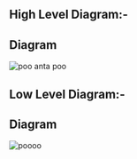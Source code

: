 ## High Level Diagram:-
##  Diagram
![poo anta poo](https://user-images.githubusercontent.com/78854021/111897509-3d8e1e80-8a46-11eb-942d-79b5f2fe2dff.png)
## Low Level Diagram:-
##  Diagram
![poooo](https://user-images.githubusercontent.com/78854021/111897696-77135980-8a47-11eb-97d7-5e1b11c4fd14.jpg)

